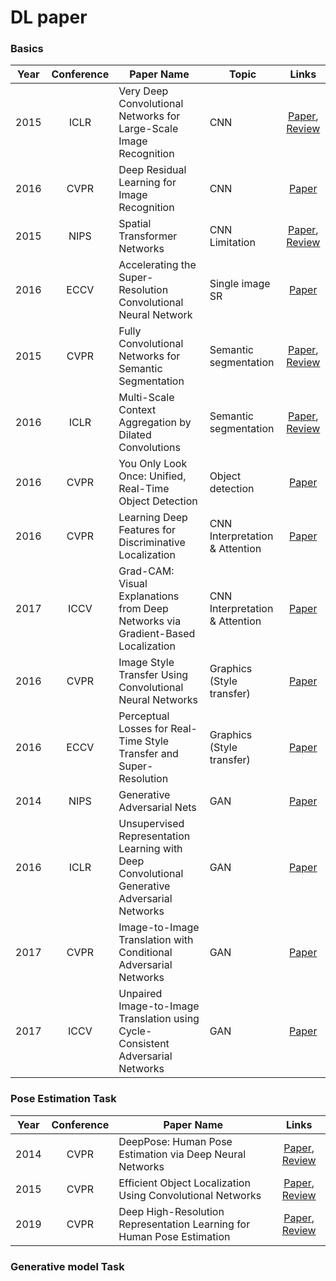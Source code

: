 # DL paper

### Basics
|Year|Conference|Paper Name|Topic|Links|
|:---:|:---:|---|---|:---:|
|2015|ICLR|Very Deep Convolutional Networks for Large-Scale Image Recognition|CNN|[Paper](https://arxiv.org/pdf/1409.1556.pdf), [Review](https://github.com/jeonggg119/DL_paper/issues/2)|
|2016|CVPR|Deep Residual Learning for Image Recognition|CNN|[Paper](https://arxiv.org/pdf/1512.03385.pdf)|
|2015|NIPS|Spatial Transformer Networks|CNN Limitation|[Paper](https://arxiv.org/pdf/1506.02025.pdf), [Review](https://github.com/jeonggg119/DL_paper/issues/3)|
|2016|ECCV|Accelerating the Super-Resolution Convolutional Neural Network|Single image SR|[Paper](https://arxiv.org/pdf/1608.00367.pdf)|
|2015|CVPR|Fully Convolutional Networks for Semantic Segmentation|Semantic segmentation|[Paper](https://arxiv.org/pdf/1411.4038.pdf), [Review](https://github.com/jeonggg119/DL_paper/issues/6)|
|2016|ICLR|Multi-Scale Context Aggregation by Dilated Convolutions|Semantic segmentation|[Paper](https://arxiv.org/pdf/1511.07122.pdf), [Review](https://github.com/jeonggg119/DL_paper/issues/7)|
|2016|CVPR|You Only Look Once: Unified, Real-Time Object Detection|Object detection|[Paper](https://arxiv.org/pdf/1506.02640.pdf)|
|2016|CVPR|Learning Deep Features for Discriminative Localization|CNN Interpretation & Attention|[Paper](http://arxiv.org/pdf/1512.04150.pdf)|
|2017|ICCV|Grad-CAM: Visual Explanations from Deep Networks via Gradient-Based Localization|CNN Interpretation & Attention|[Paper](https://arxiv.org/pdf/1610.02391.pdf)|
|2016|CVPR|Image Style Transfer Using Convolutional Neural Networks|Graphics (Style transfer)|[Paper](https://www.cv-foundation.org/openaccess/content_cvpr_2016/papers/Gatys_Image_Style_Transfer_CVPR_2016_paper.pdf)|
|2016|ECCV|Perceptual Losses for Real-Time Style Transfer and Super-Resolution|Graphics (Style transfer)|[Paper](https://arxiv.org/pdf/1603.08155.pdf)|
|2014|NIPS|Generative Adversarial Nets|GAN|[Paper](https://proceedings.neurips.cc/paper/2014/file/5ca3e9b122f61f8f06494c97b1afccf3-Paper.pdf)|
|2016|ICLR|Unsupervised Representation Learning with Deep Convolutional Generative Adversarial Networks|GAN|[Paper](https://arxiv.org/pdf/1511.06434.pdf)|
|2017|CVPR|Image-to-Image Translation with Conditional Adversarial Networks|GAN|[Paper](http://arxiv.org/pdf/1611.07004.pdf)|
|2017|ICCV|Unpaired Image-to-Image Translation using Cycle-Consistent Adversarial Networks|GAN|[Paper](http://arxiv.org/pdf/1703.10593.pdf)|

### Pose Estimation Task
|Year|Conference|Paper Name|Links|
|:---:|:---:|---|:---:|
|2014|CVPR|DeepPose: Human Pose Estimation via Deep Neural Networks|[Paper](https://arxiv.org/pdf/1312.4659.pdf), [Review](https://github.com/jeonggg119/DL_paper/issues/8)|
|2015|CVPR|Efficient Object Localization Using Convolutional Networks|[Paper](https://arxiv.org/abs/1411.4280), [Review](https://github.com/jeonggg119/DL_paper/issues/11)|
|2019|CVPR|Deep High-Resolution Representation Learning for Human Pose Estimation|[Paper](https://arxiv.org/pdf/1902.09212.pdf), [Review](https://github.com/jeonggg119/DL_paper/issues/12)|

### Generative model Task
